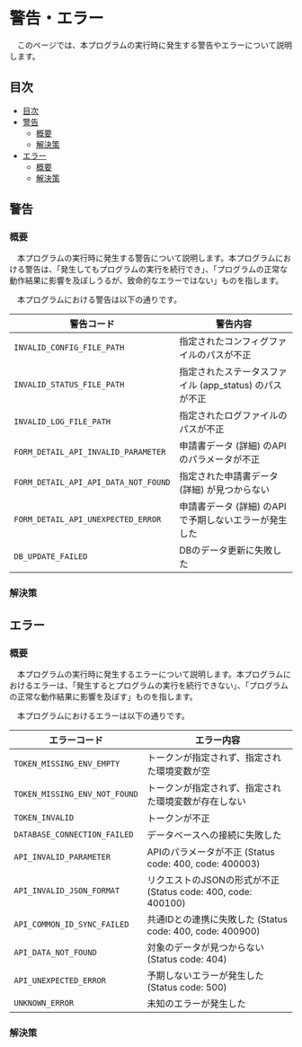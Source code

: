 # 警告・エラー

　このページでは、本プログラムの実行時に発生する警告やエラーについて説明します。

## 目次

- [目次](#目次)
- [警告](#警告)
  - [概要](#概要)
  - [解決策](#解決策)
- [エラー](#エラー)
  - [概要](#概要-1)
  - [解決策](#解決策-1)

## 警告

### 概要

　本プログラムの実行時に発生する警告について説明します。本プログラムにおける警告は、「発生してもプログラムの実行を続行でき」、「プログラムの正常な動作結果に影響を及ぼしうるが、致命的なエラーではない」ものを指します。

　本プログラムにおける警告は以下の通りです。

| 警告コード | 警告内容 |
| --- | --- |
| `INVALID_CONFIG_FILE_PATH` | 指定されたコンフィグファイルのパスが不正 |
| `INVALID_STATUS_FILE_PATH` | 指定されたステータスファイル (app_status) のパスが不正 |
| `INVALID_LOG_FILE_PATH` | 指定されたログファイルのパスが不正 |
| `FORM_DETAIL_API_INVALID_PARAMETER` | 申請書データ (詳細) のAPIのパラメータが不正 |
| `FORM_DETAIL_API_API_DATA_NOT_FOUND` | 指定された申請書データ (詳細) が見つからない |
| `FORM_DETAIL_API_UNEXPECTED_ERROR` | 申請書データ (詳細) のAPIで予期しないエラーが発生した |
| `DB_UPDATE_FAILED` | DBのデータ更新に失敗した |

### 解決策

## エラー

### 概要

　本プログラムの実行時に発生するエラーについて説明します。本プログラムにおけるエラーは、「発生するとプログラムの実行を続行できない」、「プログラムの正常な動作結果に影響を及ぼす」ものを指します。

　本プログラムにおけるエラーは以下の通りです。

| エラーコード | エラー内容 |
| --- | --- |
| `TOKEN_MISSING_ENV_EMPTY` | トークンが指定されず、指定された環境変数が空 |
| `TOKEN_MISSING_ENV_NOT_FOUND` | トークンが指定されず、指定された環境変数が存在しない |
| `TOKEN_INVALID` | トークンが不正 |
| `DATABASE_CONNECTION_FAILED` | データベースへの接続に失敗した |
| `API_INVALID_PARAMETER` | APIのパラメータが不正 (Status code: 400, code: 400003) |
| `API_INVALID_JSON_FORMAT` | リクエストのJSONの形式が不正 (Status code: 400, code: 400100) |
| `API_COMMON_ID_SYNC_FAILED` | 共通IDとの連携に失敗した (Status code: 400, code: 400900) |
| `API_DATA_NOT_FOUND` | 対象のデータが見つからない (Status code: 404) |
| `API_UNEXPECTED_ERROR` | 予期しないエラーが発生した (Status code: 500) |
| `UNKNOWN_ERROR` | 未知のエラーが発生した |

### 解決策
